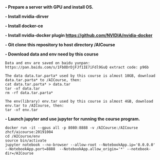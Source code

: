 **- Prepare a server with GPU and install OS.** 

**- Install nvidia-dirver** 

**- Install docker-ce** 

**- Install nvidia-docker plugin  https://github.com/NVIDIA/nvidia-docker**

**- Git clone this repository to host directory /AICourse**

**- Download data and env need by this course**

```
Data and env are saved on baidu yunpan: https://pan.baidu.com/s/1FbODrDjFJf1IE7iFdl9GuQ extract code: p96b

The data data.tar.parta* used by this course is almost 10GB, download data.tar.parta* to /AICourse, then: 
cat data.tar.parta* > data.tar
tar -xf data.tar
rm -rf data.tar.parta*

The env(library) env.tar used by this course is almost 4GB, download env.tar to /AICourse, then: 
tar -xf env.tar
```

**- Launch jupyter and use jupyter for running the course program.**

```
docker run -it --gpus all -p 8080:8888 -v /AICourse:/AICourse  zhcf/aicourse:20191004 
cd /AICourse/env 
source bin/activate 
jupyter notebook --no-browser --allow-root --NotebookApp.ip='0.0.0.0' --NotebookApp.port=8888  --NotebookApp.allow_origin='*' --notebook-dir=/AICourse
```
